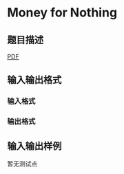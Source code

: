 # Money for Nothing

## 题目描述

[problemUrl]: https://uva.onlinejudge.org/index.php?option=com_onlinejudge&Itemid=8&category=859&page=show_problem&problem=5109

[PDF](https://uva.onlinejudge.org/external/17/p1752.pdf)

## 输入输出格式

### 输入格式

### 输出格式

## 输入输出样例

暂无测试点

